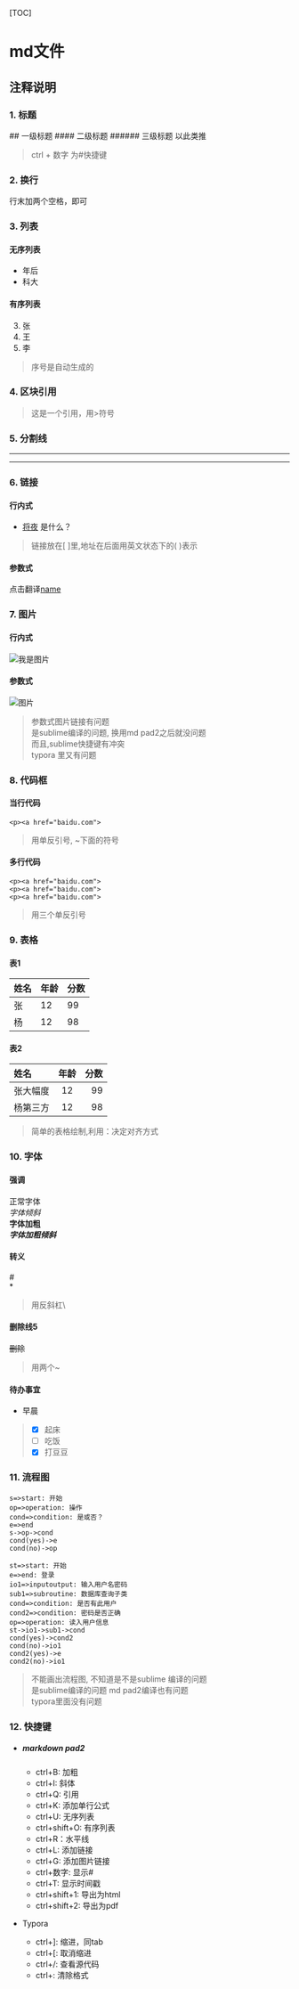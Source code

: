 [TOC]

# md文件

## 注释说明

### 1. 标题
#\# 一级标题
##\#\# 二级标题 
###\#\#\# 三级标题
以此类推

> ctrl + 数字 为#快捷键
### 2. 换行
行末加两个空格，即可
### 3. 列表
#### 无序列表
* 年后
* 科大
#### 有序列表 
3. 张  
4. 王
8. 李
> 序号是自动生成的 
### 4. 区块引用
> 这是一个引用，用\>符号
### 5. 分割线
--------------
- - - -
### 6. 链接
#### 行内式
* [将夜](https://www.baidu.com/s?wd=将夜 "提示: 搜索将夜") 是什么？
> 链接放在\[ \]里,地址在后面用英文状态下的( )表示
#### 参数式
[name]: http://www.baidu.com/s?wd=name "提示"
点击翻译[name]
### 7. 图片
#### 行内式
![我是图片](https://static.52pojie.cn/static/image/common/10logo.png)
#### 参数式
[图片]: https://static.52pojie.cn/static/image/common/10logo.png
![图片]
> 参数式图片链接有问题  
> 是sublime编译的问题, 换用md pad2之后就没问题  
> 而且,sublime快捷键有冲突  
> typora 里又有问题
### 8. 代码框
#### 当行代码
`<p><a href="baidu.com">`

> 用单反引号, ~下面的符号
#### 多行代码
```
<p><a href="baidu.com">
<p><a href="baidu.com">
<p><a href="baidu.com">
```
> 用三个单反引号
### 9. 表格
#### 表1
姓名|年龄|分数
---|---|---
张|12|99
杨|12|98

#### 表2

姓名|年龄|分数
:-|:-:|-:
张大幅度|12|99
杨第三方|12|98

> 简单的表格绘制,利用：决定对齐方式
### 10. 字体
#### 强调
正常字体  
*字体倾斜*  
**字体加粗**  
***字体加粗倾斜***

#### 转义
\#  
\*

> 用反斜杠\
#### 删除线5
~~删除~~
> 用两个~

#### 待办事宜

* 早晨

> - [x] 起床
> - [ ] 吃饭
> - [x] 打豆豆
### 11. 流程图
```flow
s=>start: 开始
op=>operation: 操作
cond=>condition: 是或否？
e=>end
s->op->cond
cond(yes)->e
cond(no)->op
```

```flow
st=>start: 开始 
e=>end: 登录 
io1=>inputoutput: 输入用户名密码 
sub1=>subroutine: 数据库查询子类 
cond=>condition: 是否有此用户 
cond2=>condition: 密码是否正确 
op=>operation: 读入用户信息
st->io1->sub1->cond
cond(yes)->cond2
cond(no)->io1
cond2(yes)->e
cond2(no)->io1

```



> 不能画出流程图, 不知道是不是sublime 编译的问题  
> 是sublime编译的问题
> md pad2编译也有问题  
> typora里面没有问题

### 12. 快捷键 ###

* ##### markdown pad2

  * ctrl+B: 加粗
  * ctrl+I: 斜体
  * ctrl+Q: 引用  
  * ctrl+K: 添加单行公式
  * ctrl+U: 无序列表
  * ctrl+shift+O: 有序列表
  * ctrl+R：水平线
  * ctrl+L: 添加链接
  * ctrl+G: 添加图片链接
  * ctrl+数字: 显示#
  * ctrl+T: 显示时间戳
  * ctrl+shift+1: 导出为html
  * ctrl+shift+2: 导出为pdf

* Typora

  - ctrl+]: 缩进，同tab
  - ctrl+[: 取消缩进
  - ctrl+/: 查看源代码
  - ctrl+\: 清除格式


